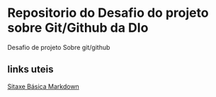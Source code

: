 # Repositorio do Desafio do projeto sobre Git/Github da DIo
Desafio de projeto Sobre git/github
## links uteis
[Sitaxe Básica Markdown](https://www.markdownguide.org/)
